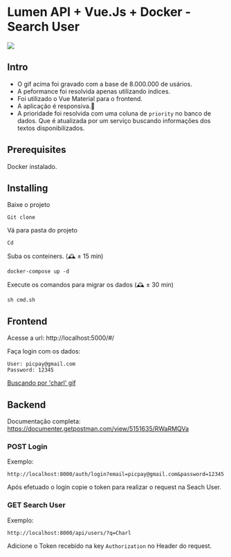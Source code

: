 
  # Lumen API + Vue.Js + Docker - Search User

  ![](https://dzwonsemrish7.cloudfront.net/items/0c062c2b400K173M2q1G/Screen%20Recording%202018-09-26%20at%2012.54%20AM.gif?v=47303fe3)

  ## Intro

  - O gif acima foi gravado com a base de 8.000.000 de usários.
  - A peformance foi resolvida apenas utilizando indices.
  - Foi utilizado o Vue Material para o frontend.
  - A aplicação é responsiva.📱
  - A prioridade foi resolvida com uma coluna de `priority` no banco de dados. Que é atualizada por um serviço buscando informações dos textos disponibilizados.

  ## Prerequisites

  Docker instalado.


  ## Installing

  Baixe o projeto

  ```
  Git clone
  ```

  Vá para pasta do projeto

  ```
  Cd
  ```

  Suba os conteiners. (🕰 ± 15 min)

  ```
  docker-compose up -d
  ```

  Execute os comandos para migrar os dados (🕰 ± 30 min)

  ```
  sh cmd.sh
  ```

  ## Frontend

  Acesse a url: http://localhost:5000/#/

  Faça login com os dados:

  ```
  User: picpay@gmail.com
  Password: 12345
  ```

  [Buscando por 'charl' gif](https://dzwonsemrish7.cloudfront.net/items/230C0s0F0U3G1M1J2q15/Screen%20Recording%202018-09-26%20at%2001.00%20AM.gif?v=3ce63476)

  ## Backend

  Documentação completa:
  https://documenter.getpostman.com/view/5151635/RWaRMQVa

  ### POST Login

  Exemplo:
  ```
  http://localhost:8000/auth/login?email=picpay@gmail.com&password=12345
  ```

  Após efetuado o login copie o token para realizar o request na Seach User.

  ### GET Search User

  Exemplo:
  ```
  http://localhost:8000/api/users/?q=Charl
  ```

  Adicione o Token recebido na key `Authorization` no Header do request.



